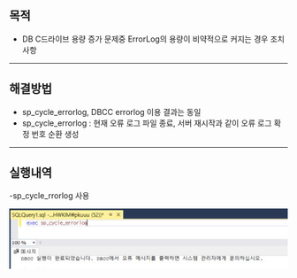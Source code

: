 ## 목적
- DB C드라이브 용량 증가 문제중 ErrorLog의 용량이 비약적으로 커지는 경우 조치 사항
___

## 해결방법
- sp_cycle_errorlog, DBCC errorlog 이용 결과는 동일
- sp_cycle_errorlog : 현재 오류 로그 파일 종료, 서버 재시작과 같이 오류 로그 확정 번호 순환 생성  
___

## 실행내역

-sp_cycle_rrorlog 사용

![errlogexec](./img/errlogexec.JPG)
